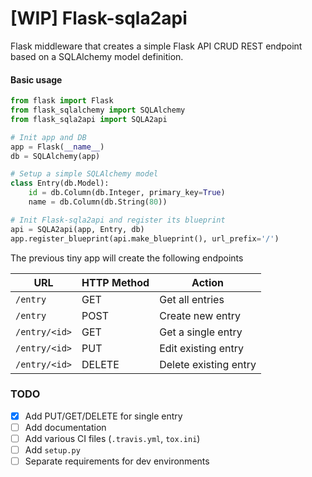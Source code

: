 [WIP] Flask-sqla2api
==============

Flask middleware that creates a simple Flask API CRUD REST endpoint
based on a SQLAlchemy model definition.

#### Basic usage

```python
from flask import Flask
from flask_sqlalchemy import SQLAlchemy
from flask_sqla2api import SQLA2api

# Init app and DB
app = Flask(__name__)
db = SQLAlchemy(app)

# Setup a simple SQLAlchemy model
class Entry(db.Model):
    id = db.Column(db.Integer, primary_key=True)
    name = db.Column(db.String(80))

# Init Flask-sqla2api and register its blueprint
api = SQLA2api(app, Entry, db)
app.register_blueprint(api.make_blueprint(), url_prefix='/')
```
The previous tiny app will create the following endpoints

| URL           | HTTP Method | Action                |
|---------------|-------------|-----------------------|
| `/entry`      | GET         | Get all entries       |
| `/entry`      | POST        | Create new entry      |
| `/entry/<id>` | GET         | Get a single entry    |
| `/entry/<id>` | PUT         | Edit existing entry   |
| `/entry/<id>` | DELETE      | Delete existing entry |

### TODO

* [x] Add PUT/GET/DELETE for single entry
* [ ] Add documentation
* [ ] Add various CI files (`.travis.yml`, `tox.ini`)
* [ ] Add `setup.py`
* [ ] Separate requirements for dev environments
